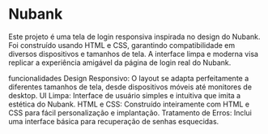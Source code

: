 # Nubank
Este projeto é uma tela de login responsiva inspirada no design do Nubank. Foi construído usando HTML e CSS, garantindo compatibilidade em diversos dispositivos e tamanhos de tela. A interface limpa e moderna visa replicar a experiência amigável da página de login real do Nubank.

funcionalidades
Design Responsivo: O layout se adapta perfeitamente a diferentes tamanhos de tela, desde dispositivos móveis até monitores de desktop.
UI Limpa: Interface de usuário simples e intuitiva que imita a estética do Nubank.
HTML e CSS: Construído inteiramente com HTML e CSS para fácil personalização e implantação.
Tratamento de Erros: Inclui uma interface básica para recuperação de senhas esquecidas.
